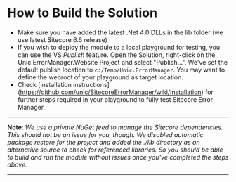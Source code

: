 # How to Build the Solution

- Make sure you have added the latest .Net 4.0 DLLs in the lib folder (we use latest
  Sitecore 6.6 release)
- If you wish to deploy the module to a local playground for testing, you can use
  the VS _Publish_ feature. Open the Solution, right-click on the
  Unic.ErrorManager.Website Project and select "Publish...". We've set the
  default publish location to `c:/Temp/Unic.ErrorManager`. You may want to
  define the webroot of your playground as target location.
- Check [installation instructions] (https://github.com/unic/SitecoreErrorManager/wiki/Installation) for further steps required in your playground to fully test Sitecore Error Manager.

---

**Note**: _We use a private NuGet feed to manage the Sitecore dependencies.
This should not be an issue for you, though. We disabled automatic package
restore for the project and added the ./lib directory as an alternative source
to check for referenced libraries. So you should be able to build and run the
module without issues once you've completed the steps above._

---
